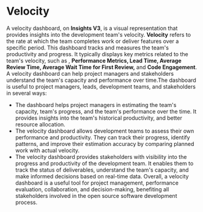 # Velocity
A velocity dashboard, on **Insights V3**, is a visual representation that provides insights into the development team's velocity. **Velocity** refers to the rate at which the team completes work or deliver features over a specific period. This dashboard tracks and measures the team's productivity and progress. It typically displays key metrics related to the team's velocity, such as , **Performance Metrics, Lead Time, Average Review Time, Average Wait Time for First Review,** and **Code Engagement**.
A velocity dashboard can help project managers and stakeholders understand the team's capacity and performance over time.The dashboard is useful to project managers, leads, development teams, and stakeholders in several ways:
- The dashboard helps project managers in estimating the team's capacity, team's progress, and the team's performance over the time. It provides insights into the team's historical productivity, and better resource allocation.
- The velocity dashboard allows development teams to assess their own performance and productivity. They can track their progress, identify patterns, and improve their estimation accuracy by comparing planned work with actual velocity.
- The velocity dashboard provides stakeholders with visibility into the progress and productivity of the development team. It enables them to track the status of deliverables, understand the team's capacity, and make informed decisions based on real-time data.
Overall, a velocity dashboard is a useful tool for project management, performance evaluation, collaboration, and decision-making, benefiting all stakeholders involved in the open source software development process.
